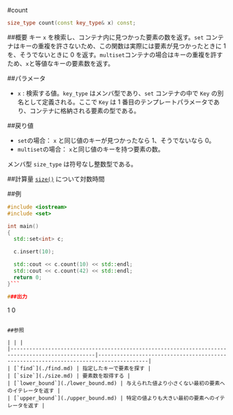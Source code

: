 #count
```cpp
size_type count(const key_type& x) const;
```

##概要
キー `x` を検索し、コンテナ内に見つかった要素の数を返す。`set` コンテナはキーの重複を許さないため、この関数は実際には要素が見つかったときに 1 を、そうでないときに 0 を返す。`multiset`コンテナの場合はキーの重複を許すため、`x`と等値なキーの要素数を返す。


##パラメータ
- `x` : 検索する値。`key_type` はメンバ型であり、`set` コンテナの中で `Key` の別名として定義される。ここで `Key` は 1 番目のテンプレートパラメータであり、コンテナに格納される要素の型である。


##戻り値
- `set`の場合： `x` と同じ値のキーが見つかったなら 1、そうでないなら 0。
- `multiset`の場合： `x`と同じ値のキーを持つ要素の数。

メンバ型 `size_type` は符号なし整数型である。


##計算量
[`size()`](./size.md) について対数時間


##例
```cpp
#include <iostream>
#include <set>

int main()
{
  std::set<int> c;

  c.insert(10);

  std::cout << c.count(10) << std::endl;
  std::cout << c.count(42) << std::endl;
  return 0;
}```

###出力
```
1
0
```

##参照

| | |
|-------------------------------------------------------------------------------------------------|--------------------------------------------------------------------------------------|
| [`find`](./find.md) | 指定したキーで要素を探す |
| [`size`](./size.md) | 要素数を取得する |
| [`lower_bound`](./lower_bound.md) | 与えられた値より小さくない最初の要素へのイテレータを返す |
| [`upper_bound`](./upper_bound.md) | 特定の値よりも大きい最初の要素へのイテレータを返す |


